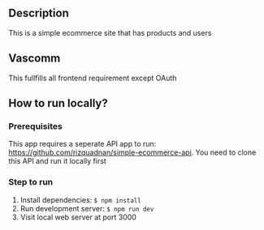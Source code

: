 ## Description

This is a simple ecommerce site that has products and users

## Vascomm

This fullfills all frontend requirement except OAuth

## How to run locally?

### Prerequisites

This app requires a seperate API app to run: https://github.com/rizquadnan/simple-ecommerce-api. You need to clone this API and run it locally first

### Step to run

1. Install dependencies: `$ npm install`
2. Run development server: `$ npm run dev`
3. Visit local web server at port 3000
